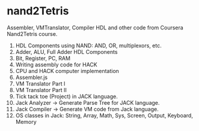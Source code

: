 # nand2Tetris
Assembler, VMTranslator, Compiler HDL and other code from Coursera Nand2Tetris course.

1. HDL Components using NAND: AND, OR, multiplexors, etc.
2. Adder, ALU, Full Adder HDL Components
3. Bit, Register, PC, RAM
4. Writing assembly code for HACK
5. CPU and HACK computer implementation
6. Assembler.js
7. VM Translator Part I
8. VM Translator Part II 
9. Tick tack toe (Project) in JACK language.
10. Jack Analyzer -> Generate Parse Tree for JACK language.
11. Jack Compiler -> Generate VM code from Jack language.
12. OS classes in Jack: String, Array, Math, Sys, Screen, Output, Keyboard, Memory
